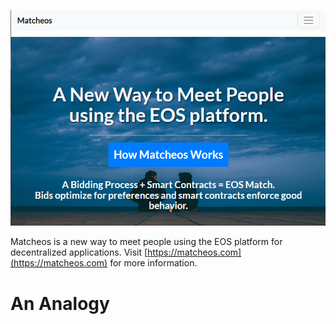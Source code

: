 ![alt text](https://github.com/crypto5000/matcheos/blob/master/img/index.png "Website Homepage")

Matcheos is a new way to meet people using the EOS platform for decentralized applications. Visit [https://matcheos.com](https://matcheos.com) for more information.

# An Analogy
